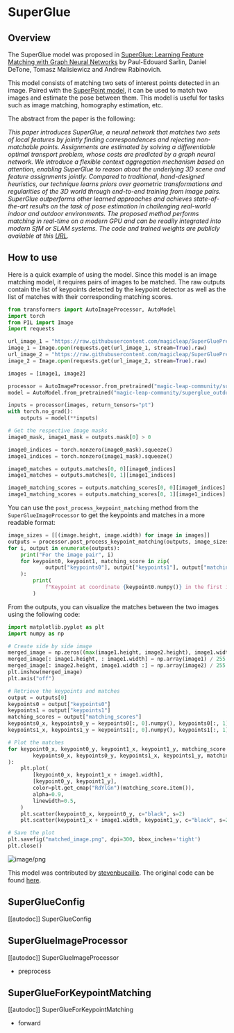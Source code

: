 <!--Copyright 2024 The HuggingFace Team. All rights reserved.

Licensed under the MIT License; you may not use this file except in compliance with
the License.

Unless required by applicable law or agreed to in writing, software distributed under the License is distributed on
an "AS IS" BASIS, WITHOUT WARRANTIES OR CONDITIONS OF ANY KIND, either express or implied. See the License for the
specific language governing permissions and limitations under the License.

⚠️ Note that this file is in Markdown but contain specific syntax for our doc-builder (similar to MDX) that may not be
rendered properly in your Markdown viewer.


-->

# SuperGlue

## Overview

The SuperGlue model was proposed in [SuperGlue: Learning Feature Matching with Graph Neural Networks](https://arxiv.org/abs/1911.11763) by Paul-Edouard Sarlin, Daniel DeTone, Tomasz Malisiewicz and Andrew Rabinovich.

This model consists of matching two sets of interest points detected in an image. Paired with the 
[SuperPoint model](https://huggingface.co/magic-leap-community/superpoint), it can be used to match two images and 
estimate the pose between them. This model is useful for tasks such as image matching, homography estimation, etc.

The abstract from the paper is the following:

*This paper introduces SuperGlue, a neural network that matches two sets of local features by jointly finding correspondences 
and rejecting non-matchable points. Assignments are estimated by solving a differentiable optimal transport problem, whose costs 
are predicted by a graph neural network. We introduce a flexible context aggregation mechanism based on attention, enabling 
SuperGlue to reason about the underlying 3D scene and feature assignments jointly. Compared to traditional, hand-designed heuristics, 
our technique learns priors over geometric transformations and regularities of the 3D world through end-to-end training from image 
pairs. SuperGlue outperforms other learned approaches and achieves state-of-the-art results on the task of pose estimation in 
challenging real-world indoor and outdoor environments. The proposed method performs matching in real-time on a modern GPU and 
can be readily integrated into modern SfM or SLAM systems. The code and trained weights are publicly available at this [URL](https://github.com/magicleap/SuperGluePretrainedNetwork).*

## How to use

Here is a quick example of using the model. Since this model is an image matching model, it requires pairs of images to be matched. 
The raw outputs contain the list of keypoints detected by the keypoint detector as well as the list of matches with their corresponding 
matching scores.
```python
from transformers import AutoImageProcessor, AutoModel
import torch
from PIL import Image
import requests

url_image_1 = "https://raw.githubusercontent.com/magicleap/SuperGluePretrainedNetwork/refs/heads/master/assets/phototourism_sample_images/united_states_capitol_98169888_3347710852.jpg"
image_1 = Image.open(requests.get(url_image_1, stream=True).raw)
url_image_2 = "https://raw.githubusercontent.com/magicleap/SuperGluePretrainedNetwork/refs/heads/master/assets/phototourism_sample_images/united_states_capitol_26757027_6717084061.jpg"
image_2 = Image.open(requests.get(url_image_2, stream=True).raw)

images = [image1, image2]

processor = AutoImageProcessor.from_pretrained("magic-leap-community/superglue_outdoor")
model = AutoModel.from_pretrained("magic-leap-community/superglue_outdoor")

inputs = processor(images, return_tensors="pt")
with torch.no_grad():
    outputs = model(**inputs)

# Get the respective image masks 
image0_mask, image1_mask = outputs.mask[0] > 0

image0_indices = torch.nonzero(image0_mask).squeeze()
image1_indices = torch.nonzero(image1_mask).squeeze()

image0_matches = outputs.matches[0, 0][image0_indices]
image1_matches = outputs.matches[0, 1][image1_indices]

image0_matching_scores = outputs.matching_scores[0, 0][image0_indices]
image1_matching_scores = outputs.matching_scores[0, 1][image1_indices]
```

You can use the `post_process_keypoint_matching` method from the `SuperGlueImageProcessor` to get the keypoints and matches in a more readable format:
```python
image_sizes = [[(image.height, image.width) for image in images]]
outputs = processor.post_process_keypoint_matching(outputs, image_sizes)
for i, output in enumerate(outputs):
    print("For the image pair", i)
    for keypoint0, keypoint1, matching_score in zip(
            output["keypoints0"], output["keypoints1"], output["matching_scores"]
    ):
        print(
            f"Keypoint at coordinate {keypoint0.numpy()} in the first image matches with keypoint at coordinate {keypoint1.numpy()} in the second image with a score of {matching_score}."
        )

```

From the outputs, you can visualize the matches between the two images using the following code:
```python
import matplotlib.pyplot as plt
import numpy as np

# Create side by side image
merged_image = np.zeros((max(image1.height, image2.height), image1.width + image2.width, 3))
merged_image[: image1.height, : image1.width] = np.array(image1) / 255.0
merged_image[: image2.height, image1.width :] = np.array(image2) / 255.0
plt.imshow(merged_image)
plt.axis("off")

# Retrieve the keypoints and matches
output = outputs[0]
keypoints0 = output["keypoints0"]
keypoints1 = output["keypoints1"]
matching_scores = output["matching_scores"]
keypoints0_x, keypoints0_y = keypoints0[:, 0].numpy(), keypoints0[:, 1].numpy()
keypoints1_x, keypoints1_y = keypoints1[:, 0].numpy(), keypoints1[:, 1].numpy()

# Plot the matches
for keypoint0_x, keypoint0_y, keypoint1_x, keypoint1_y, matching_score in zip(
        keypoints0_x, keypoints0_y, keypoints1_x, keypoints1_y, matching_scores
):
    plt.plot(
        [keypoint0_x, keypoint1_x + image1.width],
        [keypoint0_y, keypoint1_y],
        color=plt.get_cmap("RdYlGn")(matching_score.item()),
        alpha=0.9,
        linewidth=0.5,
    )
    plt.scatter(keypoint0_x, keypoint0_y, c="black", s=2)
    plt.scatter(keypoint1_x + image1.width, keypoint1_y, c="black", s=2)

# Save the plot
plt.savefig("matched_image.png", dpi=300, bbox_inches='tight')
plt.close()
```

![image/png](https://cdn-uploads.huggingface.co/production/uploads/632885ba1558dac67c440aa8/01ZYaLB1NL5XdA8u7yCo4.png)

This model was contributed by [stevenbucaille](https://huggingface.co/stevenbucaille).
The original code can be found [here](https://github.com/magicleap/SuperGluePretrainedNetwork).

## SuperGlueConfig

[[autodoc]] SuperGlueConfig

## SuperGlueImageProcessor

[[autodoc]] SuperGlueImageProcessor

- preprocess

## SuperGlueForKeypointMatching

[[autodoc]] SuperGlueForKeypointMatching

- forward
